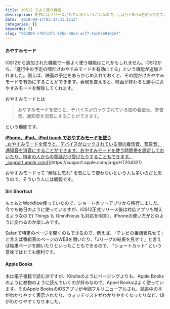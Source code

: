 ```yaml
---
title: iOS12 でよく使う機能
description: 明日にはリリースされているということなので、しばらくBetaを使ってきてよく使う新機能をまとめてみる
date: '2018-09-17T03:37:31.111Z'
categories: []
keywords: []
slug: "201809-c70fcdf1-67ba-40e2-acf7-4ec05b9162e7"
---
```

#### おやすみモード

iOS12から追加された機能で一番よく使う機能はこれかもしれません。iOS12から、「進行中の予定の間だけおやすみモードを有効にする」という機能が追加されました。例えば、映画の予定をあらかじめ入れておくと、その間だけおやすみモードを有効にすることができます。表現を変えると、映画が終わると勝手におやすみモードを解除してくれます。

おやすみモードとは

> おやすみモードを使うと、デバイスがロックされている間の着信音、警告音、通知音を消音にすることができます。

という機能です。

[**iPhone、iPad、iPod touch でおやすみモードを使う**  
_おやすみモードを使うと、デバイスがロックされている間の着信音、警告音、通知音を消音にすることができます。おやすみモードを使う時間帯を設定しておいたり、特定の人からの電話だけ受けたりすることもできます。_support.apple.com](https://support.apple.com/ja-jp/HT204321 "https://support.apple.com/ja-jp/HT204321")[](https://support.apple.com/ja-jp/HT204321)

おやすみモードって “解除し忘れ” を気にして使わないという人も多いのだと思うので、そういう人には朗報です。

#### Siri Shortcut

もともとWorkflow使っていたので、ショートカットアプリから移行しました。今でも毎日のように使っていますが、iOS12正式リリース後は対応アプリも増えるようなので( Things も OmniFocus も対応を明言）、iPhoneの使い方がどのように変わるのか楽しみです。

Safariで特定のページを開くのもできるので、例えば、「テレビの番組表見せて」と言えば番組表のページのWEBを開いたり、「Jリーグの結果を見せて」と言えば結果ページを開いたりといったこともできるので、 “ショートカット” という意味ではとても便利です。

#### Apple Books

本は電子書籍で読む派ですが、Kindleのようにページングよりも、Apple Booksのように巻物のように読んでいくのが好みなので、Appel Booksはよく使っています。そのApple BooksのiOSアプリが今回フルリニューアルされ、読書中の本がわかりやすく表示されたり、ウォッチリストがわかりやすくなったりなど、UIがわかりやすくなりました。